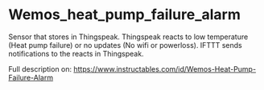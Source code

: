 # Wemos_heat_pump_failure_alarm
Sensor that stores in Thingspeak. Thingspeak reacts to low temperature (Heat pump failure) or no updates (No wifi or powerloss). IFTTT sends notifications to the reacts in Thingspeak. 

Full description on: https://www.instructables.com/id/Wemos-Heat-Pump-Failure-Alarm

